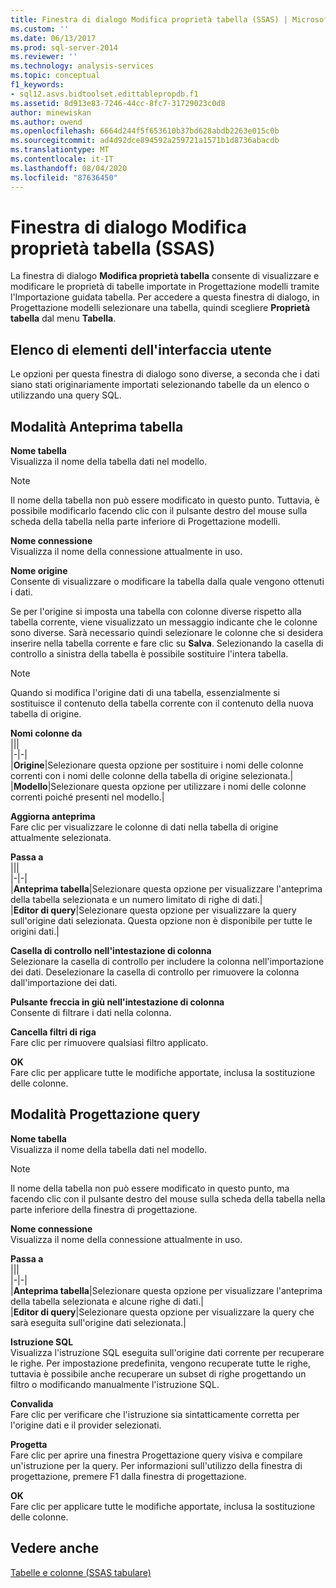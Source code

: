```yaml
---
title: Finestra di dialogo Modifica proprietà tabella (SSAS) | Microsoft Docs
ms.custom: ''
ms.date: 06/13/2017
ms.prod: sql-server-2014
ms.reviewer: ''
ms.technology: analysis-services
ms.topic: conceptual
f1_keywords:
- sql12.asvs.bidtoolset.edittablepropdb.f1
ms.assetid: 8d913e83-7246-44cc-8fc7-31729023c0d8
author: minewiskan
ms.author: owend
ms.openlocfilehash: 6664d244f5f653610b37bd628abdb2263e015c0b
ms.sourcegitcommit: ad4d92dce894592a259721a1571b1d8736abacdb
ms.translationtype: MT
ms.contentlocale: it-IT
ms.lasthandoff: 08/04/2020
ms.locfileid: "87636450"
---
```

# <a name="edit-table-properties-dialog-box-ssas"></a>Finestra di dialogo Modifica proprietà tabella (SSAS)
  La finestra di dialogo **Modifica proprietà tabella** consente di visualizzare e modificare le proprietà di tabelle importate in Progettazione modelli tramite l'Importazione guidata tabella. Per accedere a questa finestra di dialogo, in Progettazione modelli selezionare una tabella, quindi scegliere **Proprietà tabella** dal menu **Tabella**.  
  
## <a name="ui-element-list"></a>Elenco di elementi dell'interfaccia utente  
 Le opzioni per questa finestra di dialogo sono diverse, a seconda che i dati siano stati originariamente importati selezionando tabelle da un elenco o utilizzando una query SQL.  
  
## <a name="table-preview-mode"></a>Modalità Anteprima tabella  
 **Nome tabella**  
 Visualizza il nome della tabella dati nel modello.  
  
> [!NOTE]  
>  Il nome della tabella non può essere modificato in questo punto. Tuttavia, è possibile modificarlo facendo clic con il pulsante destro del mouse sulla scheda della tabella nella parte inferiore di Progettazione modelli.  
  
 **Nome connessione**  
 Visualizza il nome della connessione attualmente in uso.  
  
 **Nome origine**  
 Consente di visualizzare o modificare la tabella dalla quale vengono ottenuti i dati.  
  
 Se per l'origine si imposta una tabella con colonne diverse rispetto alla tabella corrente, viene visualizzato un messaggio indicante che le colonne sono diverse. Sarà necessario quindi selezionare le colonne che si desidera inserire nella tabella corrente e fare clic su **Salva**. Selezionando la casella di controllo a sinistra della tabella è possibile sostituire l'intera tabella.  
  
> [!NOTE]  
>  Quando si modifica l'origine dati di una tabella, essenzialmente si sostituisce il contenuto della tabella corrente con il contenuto della nuova tabella di origine.  
  
 **Nomi colonne da**  
 |||  
|-|-|  
|**Origine**|Selezionare questa opzione per sostituire i nomi delle colonne correnti con i nomi delle colonne della tabella di origine selezionata.|  
|**Modello**|Selezionare questa opzione per utilizzare i nomi delle colonne correnti poiché presenti nel modello.|  
  
 **Aggiorna anteprima**  
 Fare clic per visualizzare le colonne di dati nella tabella di origine attualmente selezionata.  
  
 **Passa a**  
 |||  
|-|-|  
|**Anteprima tabella**|Selezionare questa opzione per visualizzare l'anteprima della tabella selezionata e un numero limitato di righe di dati.|  
|**Editor di query**|Selezionare questa opzione per visualizzare la query sull'origine dati selezionata. Questa opzione non è disponibile per tutte le origini dati.|  
  
 **Casella di controllo nell'intestazione di colonna**  
 Selezionare la casella di controllo per includere la colonna nell'importazione dei dati. Deselezionare la casella di controllo per rimuovere la colonna dall'importazione dei dati.  
  
 **Pulsante freccia in giù nell'intestazione di colonna**  
 Consente di filtrare i dati nella colonna.  
  
 **Cancella filtri di riga**  
 Fare clic per rimuovere qualsiasi filtro applicato.  
  
 **OK**  
 Fare clic per applicare tutte le modifiche apportate, inclusa la sostituzione delle colonne.  
  
## <a name="query-design-mode"></a>Modalità Progettazione query  
 **Nome tabella**  
 Visualizza il nome della tabella dati nel modello.  
  
> [!NOTE]  
>  Il nome della tabella non può essere modificato in questo punto, ma facendo clic con il pulsante destro del mouse sulla scheda della tabella nella parte inferiore della finestra di progettazione.  
  
 **Nome connessione**  
 Visualizza il nome della connessione attualmente in uso.  
  
 **Passa a**  
 |||  
|-|-|  
|**Anteprima tabella**|Selezionare questa opzione per visualizzare l'anteprima della tabella selezionata e alcune righe di dati.|  
|**Editor di query**|Selezionare questa opzione per visualizzare la query che sarà eseguita sull'origine dati selezionata.|  
  
 **Istruzione SQL**  
 Visualizza l'istruzione SQL eseguita sull'origine dati corrente per recuperare le righe. Per impostazione predefinita, vengono recuperate tutte le righe, tuttavia è possibile anche recuperare un subset di righe progettando un filtro o modificando manualmente l'istruzione SQL.  
  
 **Convalida**  
 Fare clic per verificare che l'istruzione sia sintatticamente corretta per l'origine dati e il provider selezionati.  
  
 **Progetta**  
 Fare clic per aprire una finestra Progettazione query visiva e compilare un'istruzione per la query. Per informazioni sull'utilizzo della finestra di progettazione, premere F1 dalla finestra di progettazione.  
  
 **OK**  
 Fare clic per applicare tutte le modifiche apportate, inclusa la sostituzione delle colonne.  
  
## <a name="see-also"></a>Vedere anche  
 [Tabelle e colonne &#40;SSAS tabulare&#41;](tabular-models/tables-and-columns-ssas-tabular.md)  
  
  

